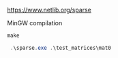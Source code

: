 https://www.netlib.org/sparse

MinGW compilation

```powershell
make

 .\sparse.exe .\test_matrices\mat0
```

